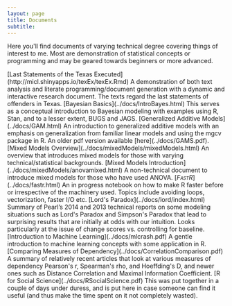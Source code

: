 ```yaml
---
layout: page
title: Documents
subtitle:
---
```



Here you'll find documents of varying technical degree covering things of interest to me.  Most are demonstration of statistical concepts or programming and may be geared towards beginners or more advanced.


<span itemscope itemtype ="http://schema.org/ScholarlyArticle">
[<span itemprop="name">Last Statements of the Texas Executed</span>](http://micl.shinyapps.io/texEx/texEx.Rmd)     <span itemprop="description">A demonstration of both <span itemprop="keywords">text analysis</span> and <span itemprop="keywords">literate programming</span>/document generation with a dynamic and interactive research document. The texts regard the last statements of offenders in Texas.</span>
</span>

<span itemscope itemtype ="http://schema.org/TechArticle">
[<span itemprop="name keywords">Bayesian Basics</span>](../docs/IntroBayes.html)     <span itemprop="description">This serves as a conceptual introduction to <span itemprop="keywords">Bayesian</span> modeling with examples using <span itemprop="keywords">R</span>, <span itemprop="keywords">Stan</span>, and to a lesser extent, <span itemprop="keywords">BUGS</span> and <span itemprop="keywords">JAGS</span>.</span>
</span>

<span itemscope itemtype ="http://schema.org/TechArticle">
[<span itemprop="name keywords">Generalized Additive Models</span>](../docs/GAM.html)     <span itemprop="description">An introduction to <span itemprop="keywords">generalized additive models</span> with an emphasis on generalization from familiar linear models and using the <span itemprop="keywords">mgcv</span> package in <span itemprop="keywords">R</span>.</span> An older pdf version available [here](../docs/GAMS.pdf).
</span>

<span itemscope itemtype ="http://schema.org/TechArticle">
[<span itemprop="name keywords">Mixed Models Overview</span>](../docs/mixedModels/mixedModels.html)  <span itemprop="description">An overview that introduces <span itemprop="keywords">mixed models</span> for those with varying technical/statistical backgrounds.</span>
</span>

<span itemscope itemtype ="http://schema.org/TechArticle">
[<span itemprop="name keywords">Mixed Models Introduction</span>](../docs/mixedModels/anovamixed.html)  <span itemprop="description">A non-technical document to introduce <span itemprop="keywords">mixed models</span> for those who have used ANOVA.</span>
</span>

<span itemscope itemtype ="http://schema.org/TechArticle">
[<span itemprop="name keywords" style="font-variant:small-caps; font-style:italic;">FastR</span>](../docs/fastr.html)     <span itemprop="description">An in progress notebook on how to <span itemprop="keywords">make R faster</span> before or irrespective of the machinery used. Topics include <span itemprop="keywords">avoiding loops</span>, <span itemprop="keywords">vectorization</span>, faster <span itemprop="keywords">I/O</span> etc.
</span>

<span itemscope itemtype ="http://schema.org/TechArticle">
[Lord's Paradox](../docs/lord/index.html)     <span itemprop="description">Summary of <span itemprop="keywords">Pearl</span>’s 2014 and 2013 technical reports on some modeling situations such as <span itemprop="keywords">Lord's Paradox and Simpson's Paradox</span> that lead to surprising results that are initially at odds with our intuition.  Looks particularly at the issue of change scores vs. controlling for baseline.</span>
</span>


<span itemscope itemtype ="http://schema.org/TechArticle">
[<span itemprop="name keywords">Introduction to Machine Learning</span>](../docs/mlcrash.pdf)     <span itemprop="description">A gentle introduction to <span itemprop="keywords">machine learning</span> concepts with some application in <span itemprop="keywords">R</span>.</span>
</span>

<span itemscope itemtype ="http://schema.org/TechArticle">
[<span itemprop="name">Comparing Measures of Dependency</span>](../docs/CorrelationComparison.pdf)     <span itemprop="description">A summary of relatively recent articles that look at various measures of dependency <span itemprop="keywords">Pearson's r</span>, <span itemprop="keywords">Spearman's rho</span>, and <span itemprop="keywords">Hoeffding's D</span>, and newer ones such as <span itemprop="keywords">Distance Correlation</span> and <span itemprop="keywords">Maximal Information Coefficient</span>.</span>
</span>

<span itemscope itemtype ="http://schema.org/TechArticle">
[<span itemprop="name">R for Social Science</span>](../docs/RSocialScience.pdf)   <span itemprop="description">This was put together in a couple of days under duress, and is put here in case someone can find it useful (and thus make the time spent on it not completely wasted).</span>
</span>